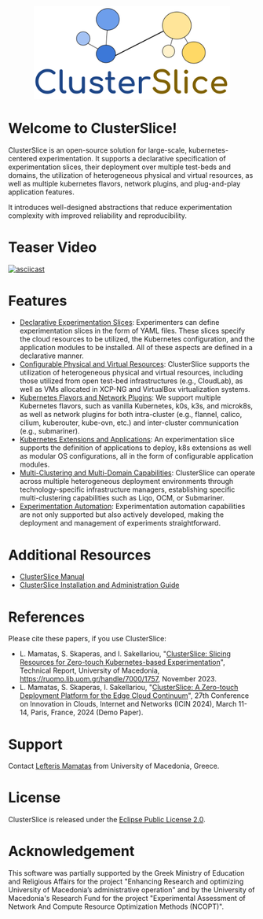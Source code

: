 
<p align="center">
    <img src="clusterslice-logo.svg" alt="Welcome to ClusterSlice" width="400">
</p>

# Welcome to ClusterSlice!

ClusterSlice is an open-source solution for large-scale, kubernetes-centered experimentation. It supports a declarative specification of experimentation slices, their deployment over multiple test-beds and domains, the utilization of heterogeneous physical and virtual resources, as well as multiple kubernetes flavors, network plugins, and plug-and-play application features.

It introduces well-designed abstractions that reduce experimentation complexity with improved reliability and reproducibility. 

# Teaser Video
[![asciicast](https://asciinema.org/a/uqWSBv3JBv0X3wdvfzgSoIe26.svg)](https://asciinema.org/a/uqWSBv3JBv0X3wdvfzgSoIe26)

# Features

* [Declarative Experimentation Slices](/docs/README.md#declarative-definition-of-experimentation-slices): Experimenters can define experimentation slices in the form of YAML files. These slices specify the cloud resources to be utilized, the Kubernetes configuration, and the application modules to be installed. All of these aspects are defined in a declarative manner.
* [Configurable Physical and Virtual Resources](/docs/README.md#infrastructure-configuration): ClusterSlice supports the utilization of heterogeneous physical and virtual resources, including those utilized from open test-bed infrastructures (e.g., CloudLab), as well as VMs allocated in XCP-NG and VirtualBox virtualization systems.
* [Kubernetes Flavors and Network Plugins](/docs/README.md#kubernetes-configuration): We support multiple Kubernetes flavors, such as vanilla Kubernetes, k0s, k3s, and microk8s, as well as network plugins for both intra-cluster (e.g., flannel, calico, cilium, kuberouter, kube-ovn, etc.) and inter-cluster communication (e.g., submariner).
* [Kubernetes Extensions and Applications](/docs/README.md#application-modules-configuration): An experimentation slice supports the definition of applications to deploy, k8s extensions as well as modular OS configurations, all in the form of configurable application modules. 
* [Multi-Clustering and Multi-Domain Capabilities](/docs/README.md#multi-clustering-and-multi-domain-capabilities): ClusterSlice can operate across multiple heterogeneous deployment environments through technology-specific infrastructure managers, establishing specific multi-clustering capabilities such as Liqo, OCM, or Submariner.
* [Experimentation Automation](/docs/README.md#experimentation-automation): Experimentation automation capabilities are not only supported but also actively developed, making the deployment and management of experiments straightforward.

# Additional Resources

- [ClusterSlice Manual](/docs/README.md)
- [ClusterSlice Installation and Administration Guide](/install/README.md)

# References
Please cite these papers, if you use ClusterSlice:
- L. Mamatas, S. Skaperas, and I. Sakellariou, "[ClusterSlice: Slicing Resources for Zero-touch Kubernetes-based Experimentation](https://ruomo.lib.uom.gr/handle/7000/1757)", Technical Report, University of Macedonia, https://ruomo.lib.uom.gr/handle/7000/1757, November 2023.
- L. Mamatas, S. Skaperas, I. Sakellariou, "[ClusterSlice: A Zero-touch Deployment Platform for the Edge Cloud Continuum](https://swn.uom.gr/storage/app/media/publications/poster/2024/clusterslice_icin_demo.pdf)", 27th Conference on Innovation in Clouds, Internet and Networks (ICIN 2024), March 11-14, Paris, France, 2024 (Demo Paper).

# Support

Contact [Lefteris Mamatas](https://sites.google.com/site/emamatas/) from University of Macedonia, Greece.

# License

ClusterSlice is released under the [Eclipse Public License 2.0](./LICENSE).

# Acknowledgement

This software was partially supported by the Greek Ministry of Education and Religious Affairs for the project "Enhancing Research and optimizing University of Macedonia’s administrative operation" and by the University of Macedonia's Research Fund for the project "Experimental Assessment of Network And Compute Resource Optimization Methods (NCOPT)".
